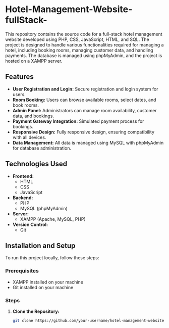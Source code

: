 # Hotel-Management-Website-fullStack-
This repository contains the source code for a full-stack hotel management website developed using PHP, CSS, JavaScript, HTML, and SQL. The project is designed to handle various functionalities required for managing a hotel, including booking rooms, managing customer data, and handling payments. The database is managed using phpMyAdmin, and the project is hosted on a XAMPP server.

## Features

- **User Registration and Login:** Secure registration and login system for users.
- **Room Booking:** Users can browse available rooms, select dates, and book rooms.
- **Admin Panel:** Administrators can manage room availability, customer data, and bookings.
- **Payment Gateway Integration:** Simulated payment process for bookings.
- **Responsive Design:** Fully responsive design, ensuring compatibility with all devices.
- **Data Management:** All data is managed using MySQL with phpMyAdmin for database administration.

## Technologies Used

- **Frontend:**
  - HTML
  - CSS
  - JavaScript
- **Backend:**
  - PHP
  - MySQL (phpMyAdmin)
- **Server:**
  - XAMPP (Apache, MySQL, PHP)
- **Version Control:**
  - Git

## Installation and Setup

To run this project locally, follow these steps:

### Prerequisites

- XAMPP installed on your machine
- Git installed on your machine

### Steps

1. **Clone the Repository:**
   ```bash
   git clone https://github.com/your-username/hotel-management-website.git
